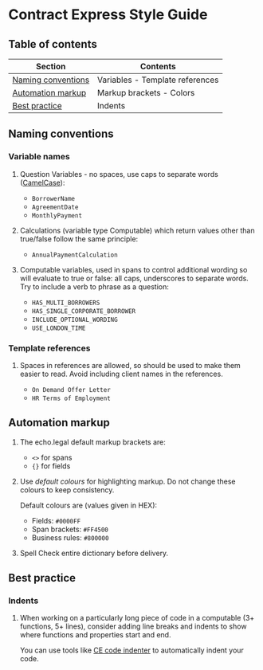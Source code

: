 # Contract Express Style Guide

## Table of contents

Section                     |Contents
----------------------------|----------------
[Naming conventions](#s1-NamingConventions)   |Variables - Template references
[Automation markup](#s2-Markup)   |Markup brackets - Colors
[Best practice](#s3-BestPractice) | Indents

<a id="s1-NamingConventions"></a>

## Naming conventions

<a id="s1-1-Variables"></a>

### Variable names

1. Question Variables - no spaces, use caps to separate words \([CamelCase](https://en.wikipedia.org/wiki/Camel_case)\):

    * `BorrowerName`
    * `AgreementDate`
    * `MonthlyPayment`

2. Calculations (variable type Computable) which return values other than true/false follow the same principle:

    * `AnnualPaymentCalculation`
    
3. Computable variables, used in spans to control additional wording so will evaluate to true or false: all caps, underscores to separate words. Try to include a verb to phrase as a question:

    * `HAS_MULTI_BORROWERS` 
    * `HAS_SINGLE_CORPORATE_BORROWER`
    * `INCLUDE_OPTIONAL_WORDING`
    *  `USE_LONDON_TIME`

<a id="s1-2-Templates"></a>

### Template references

1. Spaces in references are allowed, so should be used to make them easier to read. Avoid including client names in the references.

    * `On Demand Offer Letter`
    * `HR Terms of Employment`

<a id="s2-Markup"></a>

## Automation markup

1. The echo.legal default markup brackets are:

    * `<>` for spans
    * `{}` for fields

2. Use *default colours* for highlighting markup. Do not change these colours to keep consistency.

    Default colours are (values given in HEX):
    * Fields: `#0000FF`
    * Span brackets: `#FF4500`
    * Business rules: `#800000`

3. Spell Check entire dictionary before delivery.

<a id="s3-BestPractice"></a>

## Best practice

### Indents

1. When working on a particularly long piece of code in a computable (3+ functions, 5+ lines), consider adding line breaks and indents to show where functions and properties start and end.

    You can use tools like [CE code indenter](https://kgeorgiadis-law.github.io/ce-formatter/) to automatically indent your code.

